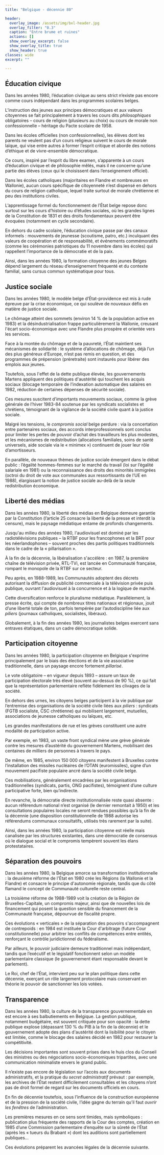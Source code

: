 ```yaml
---
title: "Belgique - décennie 80"

header:
  overlay_image: /assets/img/bxl-header.jpg
  overlay_filter: "0.3"
  caption: "Entre brume et ruines"
  actions: []
  show_overlay_excerpt: false
  show_overlay_title: true
  show_header: true
classes: wide
excerpt: ""

---
```



## Éducation civique

Dans les années 1980, l’éducation civique au sens strict n’existe pas encore comme cours indépendant dans les programmes scolaires belges.

L’instruction des jeunes aux principes démocratiques et aux valeurs citoyennes se fait principalement à travers les cours dits _philosophiques_ obligatoires – cours de religion (plusieurs au choix) ou cours de morale non confessionnelle – héritage du Pacte scolaire de 1958. 

Dans les écoles officielles (non confessionnelles), les élèves dont les parents ne veulent pas d’un cours religieux suivent le cours de morale laïque, qui vise entre autres à former l’esprit critique et aborde des notions d’éthique et de vivre-ensemble démocratique. 

Ce cours, inspiré par l’esprit du libre examen, s’apparente à un cours d’éducation civique et de philosophie mêlés, mais il ne concerne qu’une partie des élèves (ceux qui le choisissent dans l’enseignement officiel).

Dans les écoles catholiques (majoritaires en Flandre et nombreuses en Wallonie), aucun cours spécifique de citoyenneté n’est dispensé en dehors du cours de religion catholique, lequel traite surtout de morale chrétienne et peu des institutions civiles. 

L’apprentissage formel du fonctionnement de l’État belge repose donc surtout sur les cours d’histoire ou d’études sociales, où les grandes lignes de la Constitution de 1831 et des droits fondamentaux peuvent être évoquées (notamment en cycle secondaire). 

En dehors du cadre scolaire, l’éducation civique passe par des canaux informels : mouvements de jeunesse (scoutisme, patro, etc.) inculquant des valeurs de coopération et de responsabilité, et événements commémoratifs (comme les cérémonies patriotiques du 11 novembre dans les écoles) qui rappellent l’importance de la démocratie et de la paix.

Ainsi, dans les années 1980, la formation citoyenne des jeunes Belges dépend largement du réseau d’enseignement fréquenté et du contexte familial, sans cursus commun systématique pour tous.

## Justice sociale

Dans les années 1980, le modèle belge d’État-providence est mis à rude épreuve par la crise économique, ce qui soulève de nouveaux défis en matière de justice sociale. 

Le chômage atteint des sommets (environ 14 % de la population active en 1983) et la désindustrialisation frappe particulièrement la Wallonie, creusant l'écart socio-économique avec une Flandre plus prospère et orientée vers les services. 

Face à la montée du chômage et de la pauvreté, l’État maintient ses mécanismes de solidarité : le système d’allocations de chômage, déjà l’un des plus généreux d’Europe, n’est pas remis en question, et des programmes de prépension (préretraite) sont instaurés pour libérer des emplois aux jeunes.

Toutefois, sous l'effet de la dette publique élevée, les gouvernements Martens appliquent des politiques d'austérité qui touchent les acquis sociaux (blocage temporaire de l’indexation automatique des salaires en 1982, réduction de certaines dépenses de sécurité sociale).

Ces mesures suscitent d'importants mouvements sociaux, comme la grève générale de l’hiver 1983-84 soutenue par les syndicats socialistes et chrétiens, témoignant de la vigilance de la société civile quant à la justice sociale. 

Malgré les tensions, le _compromis social_ belge perdure : via la concertation entre partenaires sociaux, des accords interprofessionnels sont conclus pour limiter les pertes de pouvoir d’achat des travailleurs les plus modestes, et les mécanismes de redistribution (allocations familiales, soins de santé universels, aide sociale via le « minimex ») continuent de jouer leur rôle d’amortisseurs.

En parallèle, de nouveaux thèmes de justice sociale émergent dans le débat public : l’égalité hommes-femmes sur le marché du travail (loi sur l’égalité salariale en 1981) ou la reconnaissance des droits des minorités immigrées (octroi du droit de vote aux communales aux ressortissants de l’UE en 1988), élargissant la notion de justice sociale au-delà de la seule redistribution économique.

## Liberté des médias

Dans les années 1980, la liberté des médias en Belgique demeure garantie par la Constitution (l’article 25 consacre la liberté de la presse et interdit la censure), mais le paysage médiatique entame de profonds changements. 

Jusqu'au milieu des années 1980, l'audiovisuel est dominé par les radiotélévisions publiques – la RTBF pour les francophones et la BRT pour les néerlandophones – souvent proches des partis politiques traditionnels dans le cadre de la « pillarisation ». 

À la fin de la décennie, la libéralisation s'accélère : en 1987, la première chaîne de télévision privée, RTL-TVi, est lancée en Communauté française, rompant le monopole de la RTBF sur ce secteur.

Peu après, en 1988-1989, les Communautés adoptent des décrets autorisant la diffusion de publicité commerciale à la télévision privée puis publique, ouvrant l'audiovisuel à la concurrence et à la logique de marché. 

Cette diversification renforce le pluralisme médiatique. Parallèlement, la presse écrite, qui compte de nombreux titres nationaux et régionaux, jouit d’une liberté totale de ton, parfois tempérée par l’autodiscipline liée aux _piliers_ (journaux catholiques, socialistes, libéraux). 

Globalement, à la fin des années 1980, les journalistes belges exercent sans entraves étatiques, dans un cadre démocratique solide.

## Participation citoyenne

Dans les années 1980, la participation citoyenne en Belgique s'exprime principalement par le biais des élections et de la vie associative traditionnelle, dans un paysage encore fortement _pillarisé_. 

Le vote obligatoire – en vigueur depuis 1893 – assure un taux de participation électorale très élevé (souvent au-dessus de 90 %), ce qui fait que la représentation parlementaire reflète fidèlement les clivages de la société. 

En dehors des urnes, les citoyens belges participent à la vie publique par l’entremise des organisations de la société civile liées aux _piliers_ : syndicats (FGTB socialiste, CSC chrétienne) qui mobilisent largement, mutuelles, associations de jeunesse catholiques ou laïques, etc.

Les grandes manifestations de rue et les grèves constituent une autre modalité de participation active. 

Par exemple, en 1983, un vaste front syndical mène une grève générale contre les mesures d’austérité du gouvernement Martens, mobilisant des centaines de milliers de personnes à travers le pays. 

De même, en 1985, environ 150 000 citoyens manifestent à Bruxelles contre l’installation des missiles nucléaires de l’OTAN (euromissiles), signe d’un mouvement pacifiste populaire ancré dans la société civile belge. 

Ces mobilisations, généralement encadrées par les organisations traditionnelles (syndicats, partis, ONG pacifistes), témoignent d’une culture participative forte, bien qu’indirecte.

En revanche, la démocratie directe institutionnalisée reste quasi absente : aucun référendum national n’est organisé (le dernier remontait à 1950) et les consultations populaires locales ne seront rendues possibles qu’à la fin de la décennie (une disposition constitutionnelle de 1988 autorise les référendums communaux consultatifs, utilisés très rarement par la suite). 

Ainsi, dans les années 1980, la participation citoyenne est réelle mais canalisée par les structures existantes, dans une démocratie de consensus où le dialogue social et le compromis tempèrent souvent les élans protestataires.

## Séparation des pouvoirs

Dans les années 1980, la Belgique amorce sa transformation institutionnelle : la deuxième réforme de l'État en 1980 crée les Régions (la Wallonie et la Flandre) et consacre le principe d'autonomie régionale, tandis que du côté flamand le concept de Communauté culturelle reste central.

La troisième réforme de 1988-1989 voit la création de la Région de Bruxelles-Capitale, un compromis majeur, ainsi que de nouvelles lois de financement qui posent la question sensible du financement de la Communauté française, dépourvue de fiscalité propre.

Ces évolutions « verticales » de la séparation des pouvoirs s'accompagnent de contrepoids : en 1984 est instituée la Cour d'arbitrage (future Cour constitutionnelle) pour arbitrer les conflits de compétences entre entités, renforçant le contrôle juridictionnel du fédéralisme.

Par ailleurs, le pouvoir judiciaire demeure traditionnel mais indépendant, tandis que l’exécutif et le législatif fonctionnent selon un modèle parlementaire classique (le gouvernement étant responsable devant le parlement).

Le Roi, chef de l’État, intervient peu sur le plan politique dans cette décennie, exerçant un rôle largement protocolaire mais conservant en théorie le pouvoir de sanctionner les lois votées.

## Transparence

Dans les années 1980, la culture de la transparence gouvernementale en est encore à ses balbutiements en Belgique. La gestion publique, notamment budgétaire, est souvent critiquée pour son opacité : la dette publique explose (dépassant 130 % du PIB à la fin de la décennie) et le gouvernement adopte des plans d'austérité dont la lisibilité pour le citoyen est limitée, comme le blocage des salaires décidé en 1982 pour restaurer la compétitivité.

Les décisions importantes sont souvent prises dans le huis clos du Conseil des ministres ou des négociations socio-économiques tripartites, avec une communication minimaliste envers le grand public.

Il n’existe pas encore de législation sur l’accès aux documents administratifs, et la pratique du _secret administratif_ prévaut : par exemple, les archives de l’État restent difficilement consultables et les citoyens n’ont pas de droit formel de regard sur les documents officiels en cours.

En fin de décennie toutefois, sous l’influence de la construction européenne et de la pression de la société civile, l’idée gagne du terrain qu’il faut _ouvrir les fenêtres_ de l’administration.

Les premières mesures en ce sens sont timides, mais symboliques : publication plus fréquente des rapports de la Cour des comptes, création en 1985 d’une Commission parlementaire d’enquête sur la sûreté de l’État (après les « tueurs du Brabant ») dont les auditions sont partiellement publiques…

Ces évolutions préparent les avancées légales de la décennie suivante.
